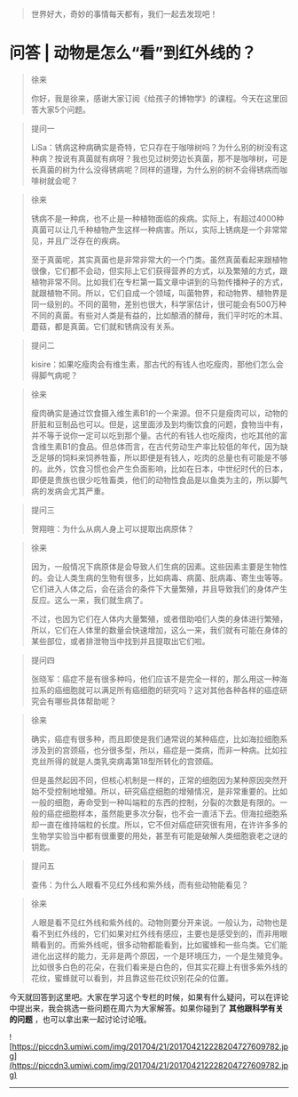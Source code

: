 > 世界好大，奇妙的事情每天都有，我们一起去发现吧！

# 问答 | 动物是怎么“看”到红外线的？

> 徐来
> 
> 你好，我是徐来，感谢大家订阅《给孩子的博物学》的课程。今天在这里回答大家5个问题。

> 提问一
> 
> LiSa：锈病这种病确实是奇特，它只存在于咖啡树吗？为什么别的树没有这种病？按说有真菌就有病呀？我也见过树旁边长真菌，那不是咖啡树，可是长真菌的树为什么没得锈病呢？同样的道理，为什么别的树不会得锈病而咖啡树就会呢？

> 徐来
> 
> 锈病不是一种病，也不止是一种植物面临的疾病。实际上，有超过4000种真菌可以让几千种植物产生这样一种病害。所以，实际上锈病是一个非常常见，并且广泛存在的疾病。
> 
> 至于真菌呢，其实真菌也是非常非常大的一个门类。虽然真菌看起来跟植物很像，它们都不会动，但实际上它们获得营养的方式，以及繁殖的方式，跟植物非常不同。比如我们在专栏第一篇文章中讲到的马勃传播种子的方式，就跟植物不同。所以，它们自成一个领域，叫菌物界，和动物界、植物界是同一级别的。不同的菌物，差别也很大，科学家估计，很可能会有500万种不同的真菌。有些对人类是有益的，比如酿酒的酵母，我们平时吃的木耳、蘑菇，都是真菌。它们就和锈病没有关系。

> 提问二
> 
> kisire：如果吃瘦肉会有维生素，那古代的有钱人也吃瘦肉，那他们怎么会得脚气病呢？

> 徐来
> 
> 瘦肉确实是通过饮食摄入维生素B1的一个来源。但不只是瘦肉可以，动物的肝脏和豆制品也可以。但是，这里面涉及到均衡饮食的问题，食物当中有，并不等于说你一定可以吃到那个量。古代的有钱人也吃瘦肉，也吃其他的富含维生素B1的食品。但总体而言，在古代劳动生产率比较低的年代，因为缺乏足够的饲料来饲养牲畜，所以即便是有钱人，吃肉的总量也有可能是不够的。此外，饮食习惯也会产生负面影响，比如在日本，中世纪时代的日本，即便是贵族也很少吃牲畜类，他们的动物性食品是以鱼类为主的，所以脚气病的发病会尤其严重。

> 提问三
> 
> 贺翔暄：为什么从病人身上可以提取出病原体？

> 徐来
> 
> 因为，一般情况下病原体是会导致人们生病的因素。这些因素主要是生物性的。会让人类生病的生物有很多，比如病毒、病菌、朊病毒、寄生虫等等。它们进入人体之后，会在适合的条件下大量繁殖，并且导致我们的身体产生反应。这么一来，我们就生病了。
> 
> 不过，也因为它们在人体内大量繁殖，或者借助咱们人类的身体进行繁殖，所以，它们在人体里的数量会快速增加，这么一来，我们就有可能在身体的某些部位，或者排泄物当中找到并且提取出它们啦。

> 提问四
> 
> 张晓军：癌症不是有很多种吗，他们应该不是完全一样的，那么用这一种海拉系的癌细胞就可以满足所有癌细胞的研究吗？这对其他各种各样的癌症研究会有哪些具体帮助呢？

> 徐来
> 
> 确实，癌症有很多种，而且即使是我们通常说的某种癌症，比如海拉细胞系涉及到的宫颈癌，也分很多型，所以，癌症是一类病，而非一种病。比如拉克丝所得的就是人类乳突病毒第18型所转化的宫颈癌。
> 
> 但是虽然起因不同，但核心机制是一样的，正常的细胞因为某种原因突然开始不受控制地增殖。所以，研究癌症细胞的增殖情况，是非常重要的。比如一般的细胞，寿命受到一种叫端粒的东西的控制，分裂的次数是有限的。一般的癌症细胞样本，虽然能更多次分裂，也不会一直活下去。但海拉细胞系却一直在维持端粒的长度。所以，它不但对癌症研究很有用，在许许多多的生物学实验当中都有很重要的用处，甚至有可能是破解人类细胞衰老之谜的钥匙。

> 提问五
> 
> 查伟：为什么人眼看不见红外线和紫外线，而有些动物能看见？

> 徐来
> 
> 人眼是看不见红外线和紫外线的。动物则要分开来说。一般认为，动物也是看不到红外线的，它们如果对红外线有感应，主要也是感受到的，而非用眼睛看到的。而紫外线呢，很多动物都能看到，比如蜜蜂和一些鸟类。它们能进化出这样的能力，无非是两个原因，一个是环境压力，一个是生殖竞争。比如很多白色的花朵，在我们看来是白色的，但其实花瓣上有很多紫外线的花纹，蜜蜂就可以看到，并且靠这些花纹识别花朵的位置。

今天就回答到这里吧。大家在学习这个专栏的时候，如果有什么疑问，可以在评论中提出来，我会挑选一些问题在周六为大家解答。如果你碰到了 **其他跟科学有关的问题** ，也可以拿出来一起讨论讨论哦。

![https://piccdn3.umiwi.com/img/201704/21/201704212228204727609782.jpg](https://piccdn3.umiwi.com/img/201704/21/201704212228204727609782.jpg)

---
